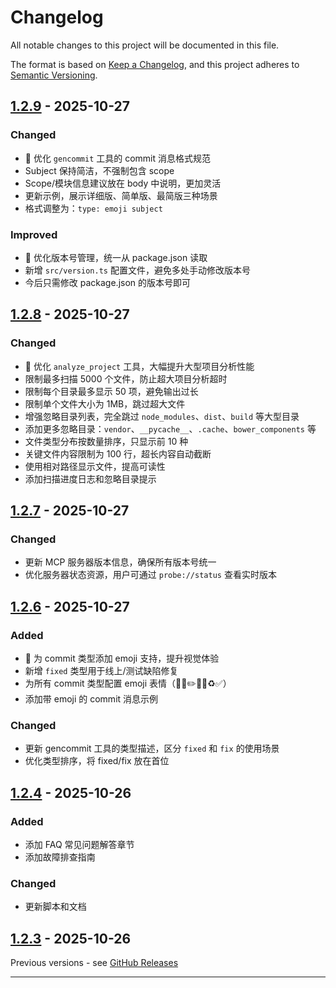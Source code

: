 # Changelog

All notable changes to this project will be documented in this file.

The format is based on [Keep a Changelog](https://keepachangelog.com/en/1.0.0/),
and this project adheres to [Semantic Versioning](https://semver.org/spec/v2.0.0.html).

## [1.2.9] - 2025-10-27

### Changed
- 💄 优化 `gencommit` 工具的 commit 消息格式规范
- Subject 保持简洁，不强制包含 scope
- Scope/模块信息建议放在 body 中说明，更加灵活
- 更新示例，展示详细版、简单版、最简版三种场景
- 格式调整为：`type: emoji subject`

### Improved
- 🔧 优化版本号管理，统一从 package.json 读取
- 新增 `src/version.ts` 配置文件，避免多处手动修改版本号
- 今后只需修改 package.json 的版本号即可

## [1.2.8] - 2025-10-27

### Changed
- 🚀 优化 `analyze_project` 工具，大幅提升大型项目分析性能
- 限制最多扫描 5000 个文件，防止超大项目分析超时
- 限制每个目录最多显示 50 项，避免输出过长
- 限制单个文件大小为 1MB，跳过超大文件
- 增强忽略目录列表，完全跳过 `node_modules`、`dist`、`build` 等大型目录
- 添加更多忽略目录：`vendor`、`__pycache__`、`.cache`、`bower_components` 等
- 文件类型分布按数量排序，只显示前 10 种
- 关键文件内容限制为 100 行，超长内容自动截断
- 使用相对路径显示文件，提高可读性
- 添加扫描进度日志和忽略目录提示

## [1.2.7] - 2025-10-27

### Changed
- 更新 MCP 服务器版本信息，确保所有版本号统一
- 优化服务器状态资源，用户可通过 `probe://status` 查看实时版本

## [1.2.6] - 2025-10-27

### Added
- 🎸 为 commit 类型添加 emoji 支持，提升视觉体验
- 新增 `fixed` 类型用于线上/测试缺陷修复
- 为所有 commit 类型配置 emoji 表情（🐛🎸✏️💄🤖♻️✅）
- 添加带 emoji 的 commit 消息示例

### Changed
- 更新 gencommit 工具的类型描述，区分 `fixed` 和 `fix` 的使用场景
- 优化类型排序，将 fixed/fix 放在首位

## [1.2.4] - 2025-10-26

### Added
- 添加 FAQ 常见问题解答章节
- 添加故障排查指南

### Changed
- 更新脚本和文档

## [1.2.3] - 2025-10-26

Previous versions - see [GitHub Releases](https://github.com/mybolide/mcp-probe-kit/releases)

---

[1.2.9]: https://github.com/mybolide/mcp-probe-kit/compare/v1.2.8...v1.2.9
[1.2.8]: https://github.com/mybolide/mcp-probe-kit/compare/v1.2.7...v1.2.8
[1.2.7]: https://github.com/mybolide/mcp-probe-kit/compare/v1.2.6...v1.2.7
[1.2.6]: https://github.com/mybolide/mcp-probe-kit/compare/v1.2.4...v1.2.6
[1.2.4]: https://github.com/mybolide/mcp-probe-kit/compare/v1.2.3...v1.2.4
[1.2.3]: https://github.com/mybolide/mcp-probe-kit/releases/tag/v1.2.3

